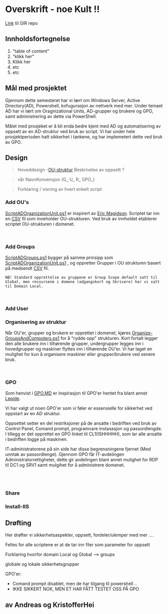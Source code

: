 # Overskrift - noe Kult !! 
[Link](https://gitlab.stud.idi.ntnu.no/andrefm/albegra-a2) til GIR repo

## Innholdsfortegnelse
1. "table of content"
2. "klikk her"
3. Klikk her
4. etc 
5. etc



## Mål med prosjektet

Gjennom dette semesteret har vi lært om Windows Server, Active Directory(AD), Powershell, kofugurasjon av nettverk med mer.
Under temaet AD har vi lært om Oragnizational Units, AD-grupper og brukere og GPO, samt administrering av dette via PowerShell. 

Målet med prosjeket er å bli enda bedre kjent med AD og automatisering av oppsett av en AD-struktur ved bruk av script. Vi har under hele prosjektperioden hatt sikkerhet i tankene, og har implemetert dette ved bruk av GPO. 

## Design 
>Hoveddesign
-[OU-struktur]() 
Beskrivelse av oppsett ? 

>vår NavnKonvensjon (G_ U_ R_ GPO_)


>Forklaring / visning av hvert enkelt script
### Add OU's

[ScriptADOrganizationUnit.ps1](https://gitlab.stud.idi.ntnu.no/andrefm/albegra-a2/-/blob/master/OU/ScriptADOrganizationUnit.ps1) er inspirert av [Eric Magidson](https://www.youtube.com/watch?v=eIY1Plo7wXQ&t=37s). Scriptet tar inn en [CSV](https://gitlab.stud.idi.ntnu.no/andrefm/albegra-a2/-/blob/master/OU/OUStructure.csv) fil som inneholder OU-strukturen. Ved bruk av innholdet etablerer scriptet OU-strukturen i domenet. 

<br>

### Add Groups
[ScriptADGroups.ps1](https://gitlab.stud.idi.ntnu.no/andrefm/albegra-a2/-/tree/master/Groups) bygger på samme prinsipp som [ScriptADOrganizationUnit.ps1](https://gitlab.stud.idi.ntnu.no/andrefm/albegra-a2/-/blob/master/Groups/ScriptADGroups.ps1) , og oppretter Grupper i OU strukturen basert på medsendt [CSV](https://gitlab.stud.idi.ntnu.no/andrefm/albegra-a2/-/blob/master/Groups/GroupStructure.csv) fil. 

    NB! Standard opprettelse av gruppene er Group Scope default satt til Global, men ressursene i domene (adgangskort og Skrivere) har vi satt til Domain Local.  


<br>

### Add User
### Organisering av struktur
Når OU'er, grupper og brukere er opprettet i domenet, kjøres [Organize-GroupsAndComputers.ps1](https://gitlab.stud.idi.ntnu.no/andrefm/albegra-a2/-/blob/master/Organize-GroupsAndComputers.ps1) for å "rydde opp" strukturen. Kort fortalt legger den alle brukere inn i tilhørende grupper, undergrupper legges inn i hovedgrupper og maskiner flyttes inn i tilhørende OU'er. Vi har laget en mulighet for kun å organisere maskiner eller grupper/brukere ved senere bruk.  

<br>

### GPO
Som henvist i [GPO.MD](https://gitlab.stud.idi.ntnu.no/andrefm/albegra-a2/-/blob/master/GPO.md) er inspirasjon til GPO'er hentet fra blant annet  [Lepide](https://www.lepide.com/blog/top-10-most-important-group-policy-settings-for-preventing-security-breaches/).

Vi har valgt ut noen GPO'er som vi føler er essensielle for sikkerhet ved oppstart av en AD struktur. 


Oppsettet setter en del restriksjoner på de ansatte i bedriften ved bruk av Control Panel, Comand prompt, programvare instasasjon og passordlengde. I tillegg er det opprettet en GPO linket til CL1(ISHHHHH), som lar alle ansatte i bedriften logge på maskinen. 

IT-administratorene på sin side har disse begrensningene fjernet (Med unntak av passordlenge). Gjennom GPO får IT-avdelingen Administratorrettigheter, dette gir avdelingen blant annet mulighet for RDP til DC1 og SRV1 samt mulgihet for å administrere domenet. 


<br>

<br>

### Share

### Install-IIS


## Drøfting
Her drøfter vi sikkerhetsaspekter, oppsett, fordeler/ulemper med mer .... 

Felles for alle scriptene er at de tar inn filer som parameter for oppsett 

Forklaring hvorfor domain Local og Global --> groups

globale og lokale sikkerhetsgrupper 

GPO'er: 
- Comand prompt disablet, men de har tilgang til powershell .. 
- IKKE SIKKERT NOK, MEN ET HAR FÅTT TESTET OSS PÅ GPO


## av Andreas og KristofferHei
